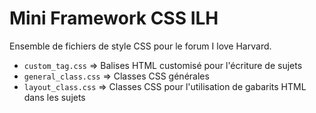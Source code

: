 # Mini Framework CSS ILH

Ensemble de fichiers de style CSS pour le forum I love Harvard.

- ```custom_tag.css``` => Balises HTML customisé pour l'écriture de sujets
- ```general_class.css``` => Classes CSS générales
- ```layout_class.css``` => Classes CSS pour l'utilisation de gabarits HTML dans les sujets
